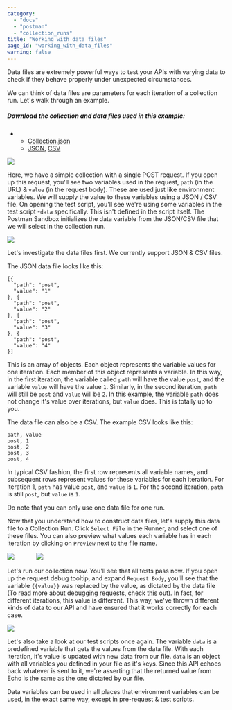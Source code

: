 ```yaml
---
category: 
  - "docs"
  - "postman"
  - "collection_runs"
title: "Working with data files"
page_id: "working_with_data_files"
warning: false
---
```


Data files are extremely powerful ways to test your APIs with varying data to check if they behave properly under unexpected circumstances.

We can think of data files are parameters for each iteration of a collection run. Let's walk through an example.

##### Download the collection and data files used in this example:

*   *   [Collection.json](attachments/58499102/58533790.json)
    *   [JSON](attachments/58499102/58702589.json), [CSV](attachments/58499102/58702574.csv)

![](https://s3.amazonaws.com/postman-static-getpostman-com/postman-docs/58702680.png)

Here, we have a simple collection with a single POST request. If you open up this request, you'll see two variables used in the request, `path` (in the URL) & `value` (in the request body). These are used just like environment variables. We will supply the value to these variables using a JSON / CSV file. On opening the test script, you'll see we're using some variables in the test script -`data` specifically. This isn't defined in the script itself. The Postman Sandbox initializes the data variable from the JSON/CSV file that we will select in the collection run.

![](https://s3.amazonaws.com/postman-static-getpostman-com/postman-docs/58702722.png)

Let's investigate the data files first. We currently support JSON & CSV files.

The JSON data file looks like this:

    [{
      "path": "post",
      "value": "1"
    }, {
      "path": "post",
      "value": "2"
    }, {
      "path": "post",
      "value": "3"
    }, {
      "path": "post",
      "value": "4"
    }]

This is an array of objects. Each object represents the variable values for one iteration. Each member of this object represents a variable. In this way, in the first iteration, the variable called `path` will have the value `post`, and the variable `value` will have the value `1`. Similarly, in the second iteration, `path` will still be `post` and `value` will be `2`. In this example, the variable `path` does not change it's value over iterations, but `value` does. This is totally up to you.

The data file can also be a CSV. The example CSV looks like this:

    path, value
    post, 1
    post, 2
    post, 3
    post, 4

In typical CSV fashion, the first row represents all variable names, and subsequent rows represent values for these variables for each iteration. For iteration 1, `path` has value `post`, and `value` is `1`. For the second iteration, `path` is still `post`, but `value` is `1`.

Do note that you can only use one data file for one run.

Now that you understand how to construct data files, let's supply this data file to a Collection Run. Click `Select File` in the Runner, and select one of these files. You can also preview what values each variable has in each iteration by clicking on `Preview` next to the file name.

![](https://s3.amazonaws.com/postman-static-getpostman-com/postman-docs/58702694.png)             ![](https://s3.amazonaws.com/postman-static-getpostman-com/postman-docs/58703253.png)

Let's run our collection now. You'll see that all tests pass now. If you open up the request debug tooltip, and expand `Request Body`, you'll see that the variable `{{value}}` was replaced by the value, as dictated by the data file (To read more about debugging requests, check [this](https://www.getpostman.com/docs/Debugging+a+collection+run) out). In fact, for different iterations, this value is different. This way, we've thrown different kinds of data to our API and have ensured that it works correctly for each case.

![](https://s3.amazonaws.com/postman-static-getpostman-com/postman-docs/58702708.png)

Let's also take a look at our test scripts once again. The variable `data` is a predefined variable that gets the values from the data file. With each iteration, it's value is updated with new data from our file. `data` is an object with all variables you defined in your file as it's keys. Since this API echoes back whatever is sent to it, we're asserting that the returned value from Echo is the same as the one dictated by our file.

Data variables can be used in all places that environment variables can be used, in the exact same way, except in pre-request & test scripts.
